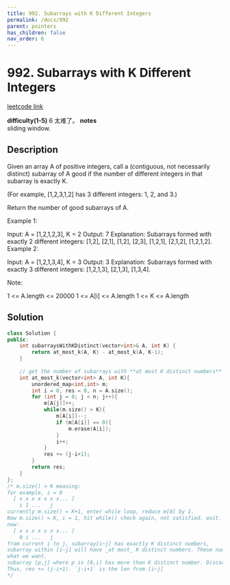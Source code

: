 ```yaml
---
title: 992. Subarrays with K Different Integers
permalink: /docs/992
parent: pointers
has_children: false
nav_order: 6
---
```

# 992. Subarrays with K Different Integers
[leetcode link](https://leetcode.com/problems/subarrays-with-k-different-integers/)

**difficulty(1-5)** 
6
太难了。
**notes**   
sliding window. 

## Description

Given an array A of positive integers, call a (contiguous, not necessarily distinct) subarray of A good if the number of different integers in that subarray is exactly K.

(For example, [1,2,3,1,2] has 3 different integers: 1, 2, and 3.)

Return the number of good subarrays of A.

 

Example 1:

Input: A = [1,2,1,2,3], K = 2
Output: 7
Explanation: Subarrays formed with exactly 2 different integers: [1,2], [2,1], [1,2], [2,3], [1,2,1], [2,1,2], [1,2,1,2].
Example 2:

Input: A = [1,2,1,3,4], K = 3
Output: 3
Explanation: Subarrays formed with exactly 3 different integers: [1,2,1,3], [2,1,3], [1,3,4].
 

Note:

1 <= A.length <= 20000
1 <= A[i] <= A.length
1 <= K <= A.length

## Solution
```c++
class Solution {
public:
    int subarraysWithKDistinct(vector<int>& A, int K) {
        return at_most_k(A, K) - at_most_k(A, K-1);
    }
    
    // get the number of subarrays with **at most K distinct numbers**
    int at_most_k(vector<int> A, int K){
        unordered_map<int,int> m; 
        int i = 0, res = 0, n = A.size();
        for (int j = 0; j < n; j++){
            m[A[j]]++;
            while(m.size() > K){
                m[A[i]]--;
                if (m[A[i]] == 0){
                    m.erase(A[i]);
                }
                i++;               
            }
            res += (j-i+1);
        }
        return res;
    }
};
/* m.size() > K meaning: 
for example, i = 0 
  [ x x x x x x x... ]
    i 1 ...   j
currently m.size() = K+1, enter while loop, reduce m[0] by 1.
Now m.size() = K, i = 1, hit while() check again, not satisfied. exit. 
now:
  [ x x x x x x x... ]
    0 i ...   j
from current i to j, subarray[i~j] has exactly K distinct numbers, 
subarray within [i~j] will have _at most_ K distinct numbers. These numbers are
what we want.
subarray [p,j] where p is [0,i) has more than K distinct number. Discard.
Thus, res += (j-i+1). `j-i+1` is the len from [i~j]
*/
```

<!-- 
Default label
{: .label }

Blue label
{: .label .label-blue }

Stable
{: .label .label-green }

New release
{: .label .label-purple }

Coming soon
{: .label .label-yellow }

Deprecated
{: .label .label-red } -->
